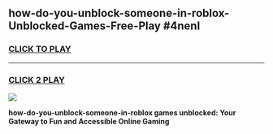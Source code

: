 
## how-do-you-unblock-someone-in-roblox-Unblocked-Games-Free-Play #4nenl
<h3>
<a href="https://us.freeplayer.one?title=how-do-you-unblock-someone-in-roblox&ref=9M">CLICK TO PLAY</a></h3>
<hr>

<h3>
<a href="https://us.freeplayer.one?title=how-do-you-unblock-someone-in-roblox&ref=9M">CLICK 2 PLAY</a>
  
</h3>

<a href="https://us.freeplayer.one?title=how-do-you-unblock-someone-in-roblox&ref=9M"><img src="https://clearcache.store/games.png"></a>


**how-do-you-unblock-someone-in-roblox games unblocked: Your Gateway to Fun and Accessible Online Gaming**

